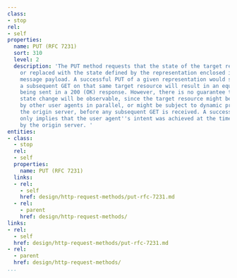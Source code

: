 ```yaml
---
class:
- stop
rel:
- self
properties:
  name: PUT (RFC 7231)
  sort: 310
  level: 2
  description: 'The PUT method requests that the state of the target resource be created
    or replaced with the state defined by the representation enclosed in the request
    message payload. A successful PUT of a given representation would suggest that
    a subsequent GET on that same target resource will result in an equivalent representation
    being sent in a 200 (OK) response. However, there is no guarantee that such a
    state change will be observable, since the target resource might be acted upon
    by other user agents in parallel, or might be subject to dynamic processing by
    the origin server, before any subsequent GET is received. A successful response
    only implies that the user agent''s intent was achieved at the time of its processing
    by the origin server. '
entities:
- class:
  - stop
  rel:
  - self
  properties:
    name: PUT (RFC 7231)
  links:
  - rel:
    - self
    href: design/http-request-methods/put-rfc-7231.md
  - rel:
    - parent
    href: design/http-request-methods/
links:
- rel:
  - self
  href: design/http-request-methods/put-rfc-7231.md
- rel:
  - parent
  href: design/http-request-methods/
...
```

